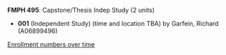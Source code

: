 **FMPH 495**: Capstone/Thesis Indep Study (2 units)

- **001** (Independent Study) (time and location TBA) by Garfein, Richard (A06899496)

[Enrollment numbers over time](./FMPH495.tsv)
